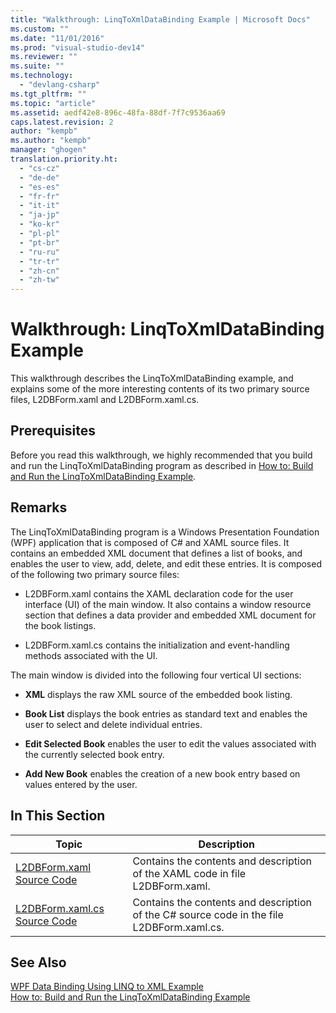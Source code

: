```yaml
---
title: "Walkthrough: LinqToXmlDataBinding Example | Microsoft Docs"
ms.custom: ""
ms.date: "11/01/2016"
ms.prod: "visual-studio-dev14"
ms.reviewer: ""
ms.suite: ""
ms.technology: 
  - "devlang-csharp"
ms.tgt_pltfrm: ""
ms.topic: "article"
ms.assetid: aedf42e8-896c-48fa-88df-7f7c9536aa69
caps.latest.revision: 2
author: "kempb"
ms.author: "kempb"
manager: "ghogen"
translation.priority.ht: 
  - "cs-cz"
  - "de-de"
  - "es-es"
  - "fr-fr"
  - "it-it"
  - "ja-jp"
  - "ko-kr"
  - "pl-pl"
  - "pt-br"
  - "ru-ru"
  - "tr-tr"
  - "zh-cn"
  - "zh-tw"
---
```

# Walkthrough: LinqToXmlDataBinding Example
This walkthrough describes the LinqToXmlDataBinding example, and explains some of the more interesting contents of its two primary source files, L2DBForm.xaml and L2DBForm.xaml.cs.  
  
## Prerequisites  
 Before you read this walkthrough, we highly recommended that you build and run the LinqToXmlDataBinding program as described in [How to: Build and Run the LinqToXmlDataBinding Example](../designers/how-to-build-and-run-the-linqtoxmldatabinding-example.md).  
  
## Remarks  
 The LinqToXmlDataBinding program is a Windows Presentation Foundation (WPF) application that is composed of C# and XAML source files. It contains an embedded XML document that defines a list of books, and enables the user to view, add, delete, and edit these entries. It is composed of the following two primary source files:  
  
-   L2DBForm.xaml contains the XAML declaration code for the user interface (UI) of the main window. It also contains a window resource section that defines a data provider and embedded XML document for the book listings.  
  
-   L2DBForm.xaml.cs contains the initialization and event-handling methods associated with the UI.  
  
 The main window is divided into the following four vertical UI sections:  
  
-   **XML** displays the raw XML source of the embedded book listing.  
  
-   **Book List** displays the book entries as standard text and enables the user to select and delete individual entries.  
  
-   **Edit Selected Book** enables the user to edit the values associated with the currently selected book entry.  
  
-   **Add New Book** enables the creation of a new book entry based on values entered by the user.  
  
## In This Section  
  
|Topic|Description|  
|-----------|-----------------|  
|[L2DBForm.xaml Source Code](../designers/l2dbform-xaml-source-code.md)|Contains the contents and description of the XAML code in file L2DBForm.xaml.|  
|[L2DBForm.xaml.cs Source Code](../designers/l2dbform-xaml-cs-source-code.md)|Contains the contents and description of the C# source code in the file L2DBForm.xaml.cs.|  
  
## See Also  
 [WPF Data Binding Using LINQ to XML Example](../designers/wpf-data-binding-using-linq-to-xml-example.md)   
 [How to: Build and Run the LinqToXmlDataBinding Example](../designers/how-to-build-and-run-the-linqtoxmldatabinding-example.md)